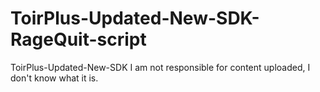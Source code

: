 # ToirPlus-Updated-New-SDK-RageQuit-script
ToirPlus-Updated-New-SDK
I am not responsible for content uploaded, I don't know what it is.
